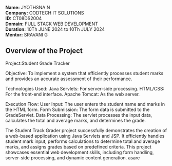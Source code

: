 **Name:** JYOTHSNA N <br>
**Company:** CODTECH IT SOLUTIONS <br>
**ID:** CT08DS2004 <br>
**Domain:** FULL STACK WEB DEVELOPMENT <br>
**Duration:** 10Th JUNE 2024 to 10Th JULY 2024 <br>
**Mentor:** SRAVANI G <br>

## Overview of the Project
Project:Student Grade Tracker

Objective:
To implement a system that efficiently processes student marks and
provides an accurate assessment of their performance.

Technologies Used:
Java Servlets: For server-side processing.
HTML/CSS: For the front-end interface.
Apache Tomcat: As the web server.

Execution Flow:
User Input: The user enters the student name and marks in the HTML form.
Form Submission: The form data is submitted to the GradeServlet.
Data Processing: The servlet processes the input data, calculates the
total and average marks, and determines the grade.

The Student Track Grader project successfully demonstrates the creation of a
 web-based application using Java Servlets and JSP. It efficiently handles student 
mark input, performs calculations to determine total and average marks, and assigns
 grades based on predefined criteria. This project showcases essential web development skills, 
including form handling, server-side processing, and dynamic content generation.
asare
